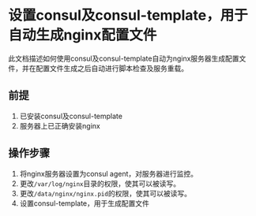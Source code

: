 # 设置consul及consul-template，用于自动生成nginx配置文件

此文档描述如何使用consul及consul-template自动为nginx服务器生成配置文件，并在配置文件生成之后自动进行脚本检查及服务重载。

##  前提
1. 已安装consul及consul-template
2. 服务器上已正确安装nginx
## 操作步骤

1. 将nginx服务器设置为consul agent，对服务器进行监控。
2. 更改`/var/log/nginx`目录的权限，使其可以被读写。
3. 更改`/data/nginx/nginx.pid`的权限，使其可以被读写。
4. 设置consul-template，用于生成配置文件
